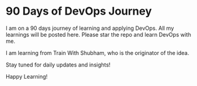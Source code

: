 # 90 Days of DevOps Journey

I am on a 90 days journey of learning and applying DevOps. All my learnings will be posted here. Please star the repo and learn DevOps with me.

I am learning from Train With Shubham, who is the originator of the idea.

Stay tuned for daily updates and insights!

Happy Learning!
